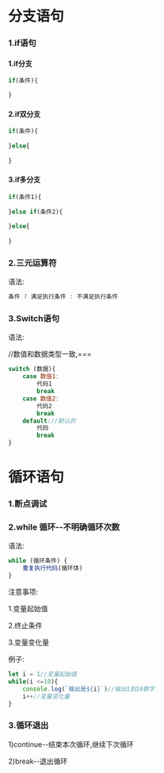 # 分支语句

### 1.**if语句**

#### 1.if分支

~~~js
if(条件){

}
~~~

#### 2.if双分支

~~~js
if(条件){
    
}else{
    
}
~~~

#### 3.if多分支

~~~js
if(条件1){
    
}else if(条件2){
    
}else{
    
}
~~~

### 2.**三元运算符**

语法:

~~~js
条件 ? 满足执行条件 : 不满足执行条件
~~~

### **3.Switch语句**

语法:

//数值和数据类型一致,===

~~~js
switch (数据){
    case 数值1:
        代码1
        break
    case 数值2:
        代码2
        break
    default://默认的
        代码
        break
}
~~~

# 循环语句

### 1.断点调试

### 2.while 循环--**不明确循环次数**

 语法:

```js
while (循环条件) {
    重复执行代码(循环体)
}
```

注意事项:

1.变量起始值

2.终止条件

3.变量变化量

例子:

```js
let i = 1//变量起始值
while(i <=10){
    console.log(`输出是${i}`)//输出1到10数字
    i++//变量变化量
}
```

### 3.循环退出

 1)continue--结束本次循环,继续下次循环

 2)break--退出循环